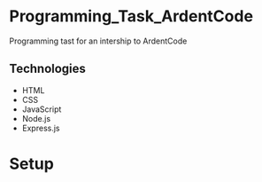 # Programming_Task_ArdentCode
Programming tast for an intership to ArdentCode

## Technologies 
* HTML
* CSS
* JavaScript
* Node.js
* Express.js

# Setup 
